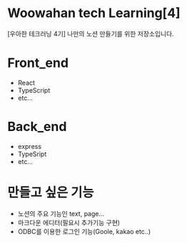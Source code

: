 # Woowahan tech Learning[4]

[우아한 테크러닝 4기] 나만의 노션 만들기를 위한 저장소입니다.

# Front_end
- React
- TypeScript
- etc...

# Back_end
- express
- TypeSript
- etc...

# 만들고 싶은 기능

- 노션의 주요 기능인 text, page...
- 마크다운 에디터(필요시 추가기능 구현)
- ODBC를 이용한 로그인 기능(Goole, kakao etc..)

